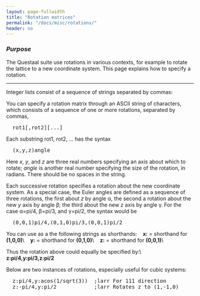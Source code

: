 ```yaml
---
layout: page-fullwidth
title: "Rotation matrices" 
permalink: "/docs/misc/rotations/"
header: no
---
```


### _Purpose_

The Questaal suite use rotations in various contexts,
for example to rotate the lattice to a new coordinate system.
This page explains how to specify a rotation.

_____________________________________________________________

Integer lists consist of a sequence of strings separated by commas:

You can specify a rotation matrix through an ASCII string of
characters, which consists of a sequence of one or more rotations,
separated by commas,

<pre>
  rot1[,rot2][...]
</pre>

Each substring rot1, rot2, ...  has the syntax

<pre>
  (x,y,z)angle
</pre>

Here *x*, *y*, and *z* are three real numbers specifying an axis about which to
rotate; *angle* is another real number specifying the size of the
rotation, in radians.   There should be no spaces in the string.

Each successive rotation specifies a rotation about the new coordinate
system.  As a special case, the Euler angles are defined as a sequence
of three rotations, the first about <i>z</i> by angle &alpha;,
the second a rotation about the new
<i>y</i> axis by angle &beta;; the third about the new <i>z</i> axis by
angle &gamma;.  For the case &alpha;=pi/4, &beta;=pi/3, and &gamma;=pi/2, the
syntax would be

<pre>
  (0,0,1)pi/4,(0,1,0)pi/3,(0,0,1)pi/2
</pre>

You can use as a the following strings as shorthands:
&nbsp;&nbsp;
  **x:** = shorthand for **(1,0,0)**\\
&nbsp;&nbsp;
  **y:** = shorthand for **(0,1,0)**\\
&nbsp;&nbsp;
  **z:** = shorthand for **(0,0,1)**\\

Thus the rotation above could equally be specified by:\\
&nbsp;&nbsp;
  **z:pi/4,y:pi/3,z:pi/2**

Below are two instances of rotations, especially useful for cubic systems:

<pre>
  z:pi/4,y:acos(1/sqrt(3))  ;larr For 111 direction
  z:-pi/4,y:pi/2            ;larr Rotates z to (1,-1,0)
</pre>
